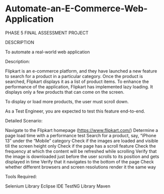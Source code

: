 # Automate-an-E-Commerce-Web-Application

PHASE 5 FINAL ASSESSMENT PROJECT

DESCRIPTION

To automate a real-world web application

 

Description:

Flipkart is an e-commerce platform, and they have launched a new feature to search for a product in a particular category. Once the product is searched, Flipkart displays it as a list of product items. To enhance the performance of the application, Flipkart has implemented lazy loading. It displays only a few products that can come on the screen.

To display or load more products, the user must scroll down.

As a Test Engineer, you are expected to test this feature end-to-end.

 

Detailed Scenario:

Navigate to the Flipkart homepage (https://www.flipkart.com/)
Determine a page load time with a performance test
Search for a product, say, “iPhone 13” under the “Mobile” category
Check if the images are loaded and visible till the screen height only
Check if the page has a scroll feature
Check the frequency at which the content will be refreshed while scrolling
Verify that the image is downloaded just before the user scrolls to its position and gets displayed in time
Verify that it navigates to the bottom of the page
Check whether different browsers and screen resolutions render it the same way
 

Tools Required:

Selenium Library
Eclipse IDE
TestNG Library
Maven

